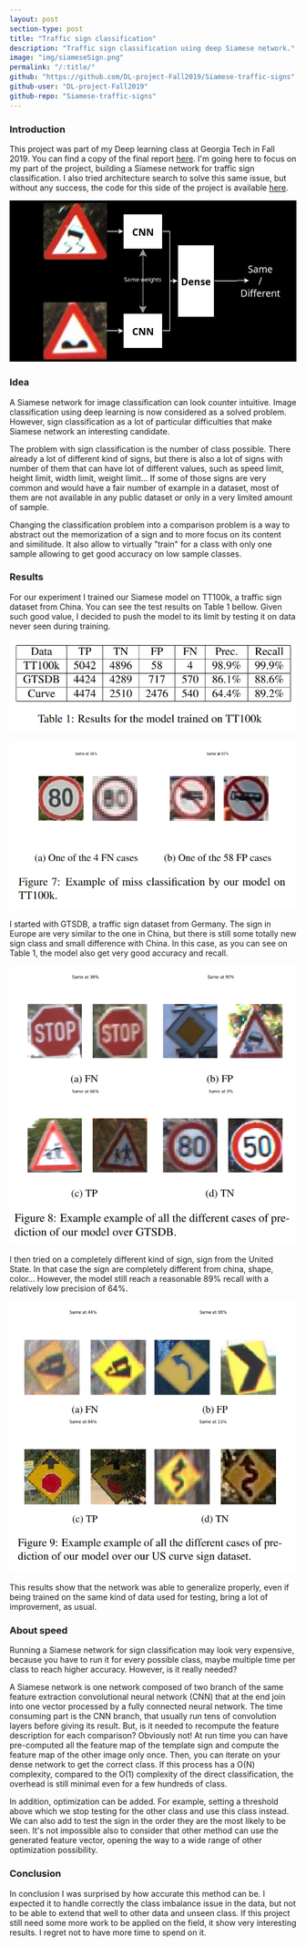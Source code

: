 ```yaml
---
layout: post
section-type: post
title: "Traffic sign classification"
description: "Traffic sign classification using deep Siamese network."
image: "img/siameseSign.png"
permalink: "/:title/"
github: "https://github.com/DL-project-Fall2019/Siamese-traffic-signs"
github-user: "DL-project-Fall2019"
github-repo: "Siamese-traffic-signs"
---
```


### Introduction

This project was part of my Deep learning class at Georgia Tech in Fall 2019. You can find a copy of the final report [here](/DL_proj_Fall2019.pdf). I'm going here to focus on my part of the project, building a Siamese network for traffic sign classification. I also tried architecture search to solve this same issue, but without any success, the code for this side of the project is available [here](https://github.com/DL-project-Fall2019/Traffic-sign-classification).

![](/img/siameseSign.png)

### Idea

A Siamese network for image classification can look counter intuitive. Image classification using deep learning is now considered as a solved problem. However, sign classification as a lot of particular difficulties that make Siamese network an interesting candidate.

The problem with sign classification is the number of class possible. There already a lot of different kind of signs, but there is also a lot of signs with number of them that can have lot of different values, such as speed limit, height limit, width limit, weight limit... If some of those signs are very common and would have a fair number of example in a dataset, most of them are not available in any public dataset or only in a very limited amount of sample. 

Changing the classification problem into a comparison problem is a way to abstract out the memorization of a sign and to more focus on its content and similitude. It also allow to virtually "train" for a class with only one sample allowing to get good accuracy on low sample classes.

### Results

For our experiment I trained our Siamese model on TT100k, a traffic sign dataset from China. You can see the test results on Table 1 bellow. Given such good value, I decided to push the model to its limit by testing it on data never seen during training. 

![Table 1](/img/DL_table.png)

![](/img/DL_tt100k.png)

I started with GTSDB, a traffic sign dataset from Germany. The sign in Europe are very similar to the one in China, but there is still some totally new sign class and small difference with China. In this case, as you can see on Table 1, the model also get very good accuracy and recall. 

![](/img/DL_gtsdb.png)

I then tried on a completely different kind of sign, sign from the United State. In that case the sign are completely different from china, shape, color... However, the model still reach a reasonable 89% recall with a relatively low precision of 64%. 

![](/img/DL_curve.png)

This results show that the network was able to generalize properly, even if being trained on the same kind of data used for testing, bring a lot of improvement, as usual.


### About speed

Running a Siamese network for sign classification may look very expensive, because you have to run it for every possible class, maybe multiple time per class to reach higher accuracy. However, is it really needed?

A Siamese network is one network composed of two branch of the same feature extraction convolutional neural network (CNN) that at the end join into one vector processed by a fully connected neural network. The time consuming part is the CNN branch, that usually run tens of convolution layers before giving its result. But, is it needed to recompute the feature description for each comparison? Obviously not! At run time you can have pre-computed all the feature map of the template sign and compute the feature map of the other image only once. Then, you can iterate on your dense network to get the correct class. If this process has a O(N) complexity, compared to the O(1) complexity of the direct classification, the overhead is still minimal even for a few hundreds of class.

In addition, optimization can be added. For example, setting a threshold above which we stop testing for the other class and use this class instead. We can also add to test the sign in the order they are the most likely to be seen. It's not impossible also to consider that other method can use the generated feature vector, opening the way to a wide range of other optimization possibility.

### Conclusion

In conclusion I was surprised by how accurate this method can be. I expected it to handle correctly the class imbalance issue in the data, but not to be able to extend that well to other data and unseen class. If this project still need some more work to be applied on the field, it show very interesting results. I regret not to have more time to spend on it.





 
